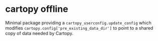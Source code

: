# cartopy offline

Minimal package providing a `cartopy_userconfig.update_config` which modifies
`cartopy.config['pre_existing_data_dir']` to point to a shared copy of data
needed by Cartopy.
